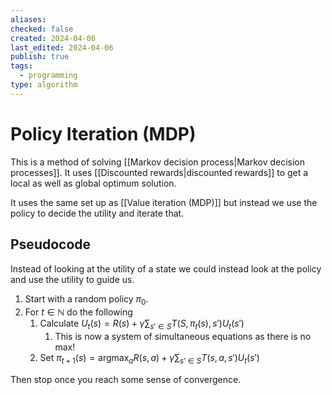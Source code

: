 ```yaml
---
aliases: 
checked: false
created: 2024-04-06
last_edited: 2024-04-06
publish: true
tags:
  - programming
type: algorithm
---
```

# Policy Iteration (MDP)

This is a method of solving [[Markov decision process|Markov decision processes]]. It uses [[Discounted rewards|discounted rewards]] to get a local as well as global optimum solution. 

It uses the same set up as [[Value iteration (MDP)]] but instead we use the policy to decide the utility and iterate that.

## Pseudocode

Instead of looking at the utility of a state we could instead look at the policy and use the utility to guide us.

1. Start with a random policy $\pi_0$.
2. For $t \in \mathbb{N}$ do the following
	1. Calculate $U_t(s) = R(s) + \gamma \sum_{s' \in S} T(S, \pi_t(s), s') U_t(s')$
		1. This is now a system of simultaneous equations as there is no max!
	2. Set $\pi_{t+1}(s) = \mbox{arg}\max_a R(s,a) + \gamma \sum_{s' \in S} T(s,a,s')U_t(s')$

Then stop once you reach some sense of convergence.